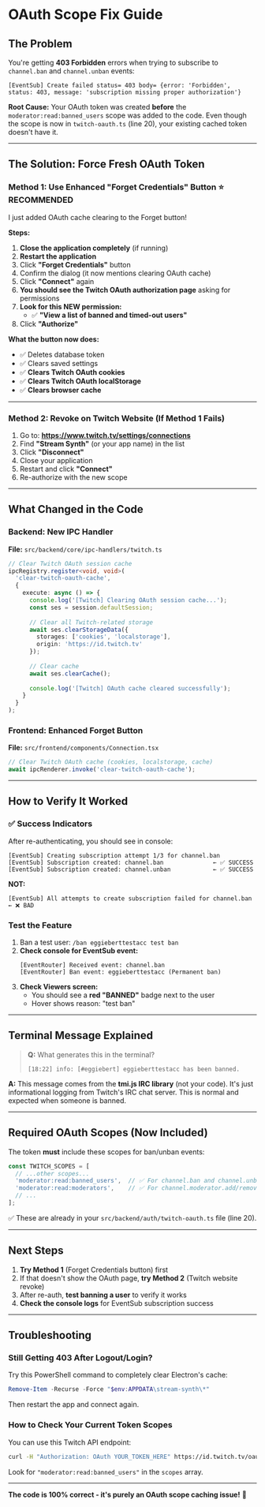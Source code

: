 # OAuth Scope Fix Guide

## The Problem

You're getting **403 Forbidden** errors when trying to subscribe to `channel.ban` and `channel.unban` events:

```
[EventSub] Create failed status= 403 body= {error: 'Forbidden', status: 403, message: 'subscription missing proper authorization'}
```

**Root Cause:** Your OAuth token was created **before** the `moderator:read:banned_users` scope was added to the code. Even though the scope is now in `twitch-oauth.ts` (line 20), your existing cached token doesn't have it.

---

## The Solution: Force Fresh OAuth Token

### Method 1: Use Enhanced "Forget Credentials" Button ⭐ **RECOMMENDED**

I just added OAuth cache clearing to the Forget button!

**Steps:**
1. **Close the application completely** (if running)
2. **Restart the application**
3. Click **"Forget Credentials"** button
4. Confirm the dialog (it now mentions clearing OAuth cache)
5. Click **"Connect"** again
6. **You should see the Twitch OAuth authorization page** asking for permissions
7. **Look for this NEW permission:**
   - ✅ **"View a list of banned and timed-out users"**
8. Click **"Authorize"**

**What the button now does:**
- ✅ Deletes database token
- ✅ Clears saved settings
- ✅ **Clears Twitch OAuth cookies**
- ✅ **Clears Twitch OAuth localStorage**
- ✅ **Clears browser cache**

---

### Method 2: Revoke on Twitch Website (If Method 1 Fails)

1. Go to: **https://www.twitch.tv/settings/connections**
2. Find **"Stream Synth"** (or your app name) in the list
3. Click **"Disconnect"**
4. Close your application
5. Restart and click **"Connect"**
6. Re-authorize with the new scope

---

## What Changed in the Code

### Backend: New IPC Handler
**File:** `src/backend/core/ipc-handlers/twitch.ts`

```typescript
// Clear Twitch OAuth session cache
ipcRegistry.register<void, void>(
  'clear-twitch-oauth-cache',
  {
    execute: async () => {
      console.log('[Twitch] Clearing OAuth session cache...');
      const ses = session.defaultSession;
      
      // Clear all Twitch-related storage
      await ses.clearStorageData({
        storages: ['cookies', 'localstorage'],
        origin: 'https://id.twitch.tv'
      });
      
      // Clear cache
      await ses.clearCache();
      
      console.log('[Twitch] OAuth cache cleared successfully');
    }
  }
);
```

### Frontend: Enhanced Forget Button
**File:** `src/frontend/components/Connection.tsx`

```typescript
// Clear Twitch OAuth cache (cookies, localstorage, cache)
await ipcRenderer.invoke('clear-twitch-oauth-cache');
```

---

## How to Verify It Worked

### ✅ Success Indicators

After re-authenticating, you should see in console:

```
[EventSub] Creating subscription attempt 1/3 for channel.ban
[EventSub] Subscription created: channel.ban              ← ✅ SUCCESS
[EventSub] Subscription created: channel.unban            ← ✅ SUCCESS
```

**NOT:**
```
[EventSub] All attempts to create subscription failed for channel.ban  ← ❌ BAD
```

### Test the Feature

1. Ban a test user: `/ban eggieberttestacc test ban`
2. **Check console for EventSub event:**
   ```
   [EventRouter] Received event: channel.ban
   [EventRouter] Ban event: eggieberttestacc (Permanent ban)
   ```
3. **Check Viewers screen:**
   - You should see a **red "BANNED"** badge next to the user
   - Hover shows reason: "test ban"

---

## Terminal Message Explained

> **Q:** What generates this in the terminal?
> ```
> [18:22] info: [#eggiebert] eggieberttestacc has been banned.
> ```

**A:** This message comes from the **tmi.js IRC library** (not your code). It's just informational logging from Twitch's IRC chat server. This is normal and expected when someone is banned.

---

## Required OAuth Scopes (Now Included)

The token **must** include these scopes for ban/unban events:

```typescript
const TWITCH_SCOPES = [
  // ...other scopes...
  'moderator:read:banned_users',  // ✅ For channel.ban and channel.unban events
  'moderator:read:moderators',    // ✅ For channel.moderator.add/remove events
  // ...
];
```

✅ These are already in your `src/backend/auth/twitch-oauth.ts` file (line 20).

---

## Next Steps

1. **Try Method 1** (Forget Credentials button) first
2. If that doesn't show the OAuth page, **try Method 2** (Twitch website revoke)
3. After re-auth, **test banning a user** to verify it works
4. **Check the console logs** for EventSub subscription success

---

## Troubleshooting

### Still Getting 403 After Logout/Login?

Try this PowerShell command to completely clear Electron's cache:

```powershell
Remove-Item -Recurse -Force "$env:APPDATA\stream-synth\*"
```

Then restart the app and connect again.

### How to Check Your Current Token Scopes

You can use this Twitch API endpoint:

```bash
curl -H "Authorization: OAuth YOUR_TOKEN_HERE" https://id.twitch.tv/oauth2/validate
```

Look for `"moderator:read:banned_users"` in the `scopes` array.

---

**The code is 100% correct - it's purely an OAuth scope caching issue!** 🎯
